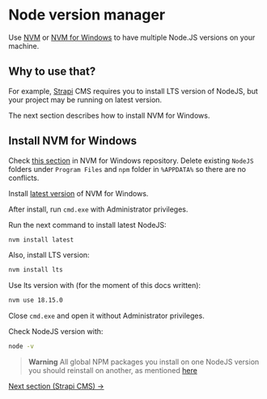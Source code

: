 # Node version manager

Use [NVM](https://github.com/nvm-sh/nvm) or [NVM for Windows](https://github.com/coreybutler/nvm-windows)
to have multiple Node.JS versions on your machine.

## Why to use that?

For example, [Strapi](https://strapi.io/) CMS requires you to install LTS version
of NodeJS, but your project may be running on latest version.

The next section describes how to install NVM for Windows.

## Install NVM for Windows

Check [this section](https://github.com/coreybutler/nvm-windows#installation--upgrades)
in NVM for Windows repository. Delete existing `NodeJS` folders under `Program Files` and `npm` folder in `%APPDATA%` so there are no conflicts.

Install [latest version](https://github.com/coreybutler/nvm/releases) of NVM for Windows.

After install, run `cmd.exe` with Administrator privileges.

Run the next command to install latest NodeJS:

```bat
nvm install latest
```

Also, install LTS version:

```bat
nvm install lts
```

Use lts version with (for the moment of this docs written):

```bat
nvm use 18.15.0
```

Close `cmd.exe` and open it without Administrator privileges.

Check NodeJS version with:

```bat
node -v
```

> **Warning**
> All global NPM packages you install on one NodeJS version
> you should reinstall on another, as mentioned [here](https://github.com/coreybutler/nvm-windows#reinstall-any-global-utilities)

[Next section (Strapi CMS) →](./strapi.md)
